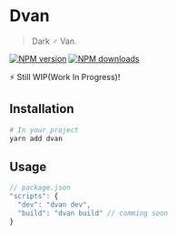 # Dvan
> Dark ♂ Van.

[![NPM version](https://img.shields.io/npm/v/dvan.svg?style=popout-square)](https://npmjs.com/package/dvan)
[![NPM downloads](https://img.shields.io/npm/dm/dvan.svg?style=popout-square)](https://npmjs.com/package/dvan)

️⚡️ Still WIP(Work In Progress)!

## Installation
```bash
# In your project
yarn add dvan
```

## Usage
```js
// package.json
"scripts": {
  "dev": "dvan dev",
  "build": "dvan build" // comming soon
}
```